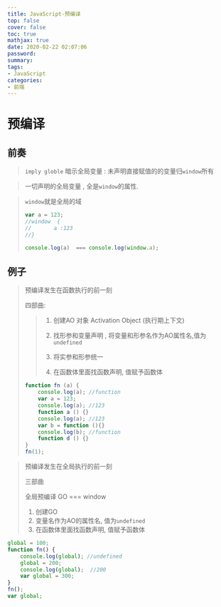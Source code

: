 ```yaml
---
title: JavaScript-预编译
top: false
cover: false
toc: true
mathjax: true
date: 2020-02-22 02:07:06
password:
summary:
tags:
- JavaScript
categories:
- 前端
---
```


# 预编译

## 前奏

> `imply globle` 暗示全局变量 :  未声明直接赋值的的变量归`window`所有 

> 一切声明的全局变量 , 全是`window`的属性.

> `window`就是全局的域
>
> ```js
> var a = 123;
> //window  {
> //       a :123
> //}
> 
> console.log(a)  === console.log(window.a);
> 
> ```
>
> 

## 例子

> 预编译发生在函数执行的前一刻
>
> 四部曲:
>
> > 1. 创建AO 对象 Activation Object (执行期上下文)
> >
> > 2. 找形参和变量声明 , 将变量和形参名作为AO属性名,值为`undefined`
> > 3. 将实参和形参统一
> > 4. 在函数体里面找函数声明, 值赋予函数体 
>
> ```js
> function fn (a) {
>     console.log(a); //function
>     var a = 123;
>     console.log(a); //123
>     function a () {}
>     console.log(a); //123 
>     var b = function (){}
>     console.log(b); //function
>     function d () {} 
> }
> fn(1);
> ```

> 预编译发生在全局执行的前一刻
>
> 三部曲
>
> 全局预编译    GO === window
>
> 1. 创建GO
> 2. 变量名作为AO的属性名, 值为`undefined`
> 3. 在函数体里面找函数声明, 值赋予函数体 

```js
global = 100;
function fn() {
    console.log(global); //undefined
    global = 200;
    console.log(global);  //200
    var global = 300;
}
fn();
var global;
```

